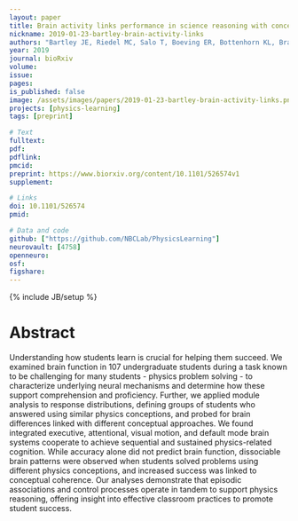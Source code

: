 ```yaml
---
layout: paper
title: Brain activity links performance in science reasoning with conceptual approach
nickname: 2019-01-23-bartley-brain-activity-links
authors: "Bartley JE, Riedel MC, Salo T, Boeving ER, Bottenhorn KL, Bravo EI, Odean R, Nazareth A, Laird RW, Sutherland MT, Pruden SM, Brewe E, Laird AR"
year: 2019
journal: bioRxiv
volume:
issue:
pages:
is_published: false
image: /assets/images/papers/2019-01-23-bartley-brain-activity-links.png
projects: [physics-learning]
tags: [preprint]

# Text
fulltext:
pdf:
pdflink:
pmcid:
preprint: https://www.biorxiv.org/content/10.1101/526574v1
supplement:

# Links
doi: 10.1101/526574
pmid:

# Data and code
github: ["https://github.com/NBCLab/PhysicsLearning"]
neurovault: [4758]
openneuro:
osf:
figshare:
---
```

{% include JB/setup %}

# Abstract

Understanding how students learn is crucial for helping them succeed. We examined brain function in 107 undergraduate students during a task known to be challenging for many students - physics problem solving - to characterize underlying neural mechanisms and determine how these support comprehension and proficiency. Further, we applied module analysis to response distributions, defining groups of students who answered using similar physics conceptions, and probed for brain differences linked with different conceptual approaches. We found integrated executive, attentional, visual motion, and default mode brain systems cooperate to achieve sequential and sustained physics-related cognition. While accuracy alone did not predict brain function, dissociable brain patterns were observed when students solved problems using different physics conceptions, and increased success was linked to conceptual coherence. Our analyses demonstrate that episodic associations and control processes operate in tandem to support physics reasoning, offering insight into effective classroom practices to promote student success.
